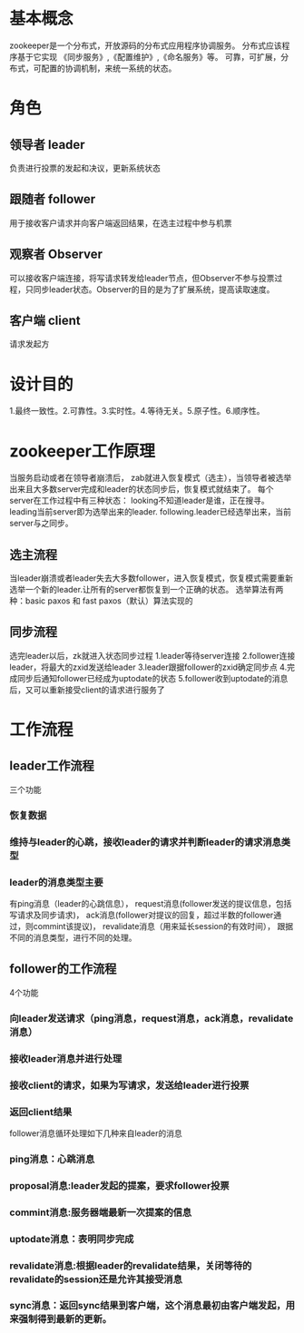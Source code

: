 # 基本概念
zookeeper是一个分布式，开放源码的分布式应用程序协调服务。
分布式应该程序基于它实现 《同步服务》,《配置维护》,《命名服务》等。
可靠，可扩展，分布式，可配置的协调机制，来统一系统的状态。

# 角色
## 领导者 leader
负责进行投票的发起和决议，更新系统状态
## 跟随者 follower
用于接收客户请求并向客户端返回结果，在选主过程中参与机票
## 观察者 Observer
可以接收客户端连接，将写请求转发给leader节点，但Observer不参与投票过程，只同步leader状态。Observer的目的是为了扩展系统，提高读取速度。
## 客户端 client
请求发起方

# 设计目的
1.最终一致性。2.可靠性。3.实时性。4.等待无关。5.原子性。6.顺序性。

# zookeeper工作原理
当服务启动或者在领导者崩溃后， zab就进入恢复模式（选主），当领导者被选举出来且大多数server完成和leader的状态同步后，恢复模式就结束了。
每个server在工作过程中有三种状态：
looking不知道leader是谁，正在搜寻。
leading当前server即为选举出来的leader.
following.leader已经选举出来，当前server与之同步。

## 选主流程
当leader崩溃或者leader失去大多数follower，进入恢复模式，恢复模式需要重新选举一个新的leader.让所有的server都恢复到一个正确的状态。
选举算法有两种：basic paxos 和 fast paxos（默认）算法实现的
## 同步流程
选完leader以后，zk就进入状态同步过程
1.leader等待server连接
2.follower连接leader，将最大的zxid发送给leader
3.leader跟据follower的zxid确定同步点
4.完成同步后通知follower已经成为uptodate的状态
5.follower收到uptodate的消息后，又可以重新接受client的请求进行服务了

# 工作流程
## leader工作流程
三个功能
### 恢复数据
### 维持与leader的心跳，接收leader的请求并判断leader的请求消息类型
### leader的消息类型主要
有ping消息（leader的心跳信息），
request消息(follower发送的提议信息，包括写请求及同步请求)，
ack消息(follower对提议的回复，超过半数的follower通过，则commint该提议)，
revalidate消息（用来延长session的有效时间），
跟据不同的消息类型，进行不同的处理。

## follower的工作流程
4个功能
### 向leader发送请求（ping消息，request消息，ack消息，revalidate消息）
### 接收leader消息并进行处理
### 接收client的请求，如果为写请求，发送给leader进行投票
### 返回client结果

follower消息循环处理如下几种来自leader的消息
### ping消息：心跳消息
### proposal消息:leader发起的提案，要求follower投票
### commint消息:服务器端最新一次提案的信息
### uptodate消息：表明同步完成
### revalidate消息:根据leader的revalidate结果，关闭等待的revalidate的session还是允许其接受消息
### sync消息：返回sync结果到客户端，这个消息最初由客户端发起，用来强制得到最新的更新。












